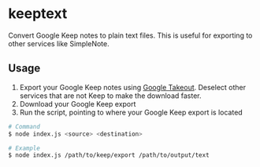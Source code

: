 # keeptext
Convert Google Keep notes to plain text files. This is useful for exporting to other services like SimpleNote.

## Usage

1. Export your Google Keep notes using [Google Takeout](https://takeout.google.com/settings/takeout). Deselect other services that are not Keep to make the download faster.
2. Download your Google Keep export
3. Run the script, pointing to where your Google Keep export is located

```bash
# Command
$ node index.js <source> <destination>

# Example
$ node index.js /path/to/keep/export /path/to/output/text
```

